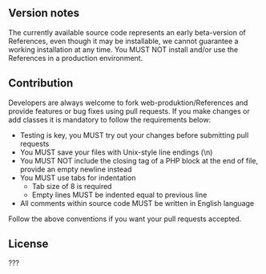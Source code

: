 Version notes
-------------

The currently available source code represents an early beta-version of References, even though it may be installable, we cannot guarantee a working installation at any time. You MUST NOT install and/or use the References in a production environment.

Contribution
------------

Developers are always welcome to fork web-produktion/References and provide features or bug fixes using pull requests. If you make changes or add classes it is mandatory to follow the requirements below:

* Testing is key, you MUST try out your changes before submitting pull requests
* You MUST save your files with Unix-style line endings (\n)
* You MUST NOT include the closing tag of a PHP block at the end of file, provide an empty newline instead
* You MUST use tabs for indentation
    * Tab size of 8 is required
    * Empty lines MUST be indented equal to previous line
* All comments within source code MUST be written in English language

Follow the above conventions if you want your pull requests accepted.

License
-------

???
